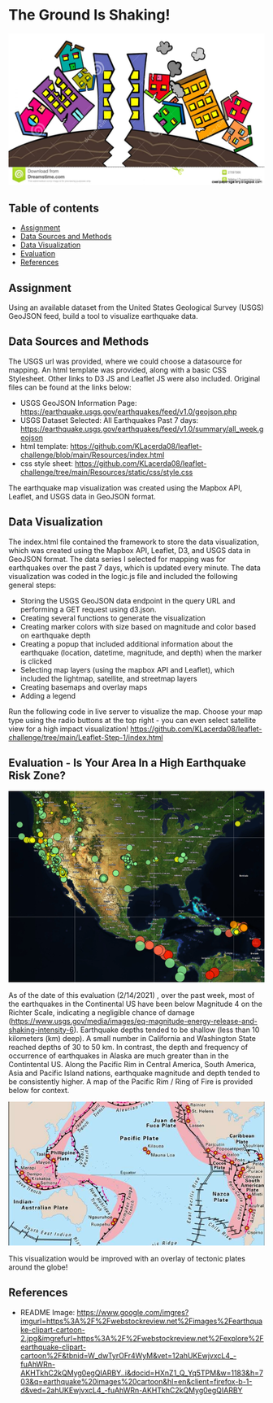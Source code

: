 # The Ground Is Shaking!

![Title](images/EQ_cartoon.jpg)

## Table of contents
* [Assignment](#assignment)
* [Data Sources and Methods](#data_sources)
* [Data Visualization](#vis)
* [Evaluation](#eval)
* [References](#ref)

## Assignment
Using an available dataset from the United States Geological Survey (USGS) GeoJSON feed, build a tool to visualize earthquake data.

## Data Sources and Methods
The USGS url was provided, where we could choose a datasource for mapping.  An html template was provided, along with a basic CSS Stylesheet.  Other links to D3 JS and Leaflet JS were also included. Original files can be found at the links below: 

* USGS GeoJSON Information Page: https://earthquake.usgs.gov/earthquakes/feed/v1.0/geojson.php 
* USGS Dataset Selected: All Earthquakes Past 7 days: https://earthquake.usgs.gov/earthquakes/feed/v1.0/summary/all_week.geojson 
* html template: https://github.com/KLacerda08/leaflet-challenge/blob/main/Resources/index.html
* css style sheet: https://github.com/KLacerda08/leaflet-challenge/tree/main/Resources/static/css/style.css

The earthquake map visualization was created using the Mapbox API, Leaflet, and USGS data in GeoJSON format.  

## Data Visualization
The index.html file contained the framework to store the data visualization, which was created using the Mapbox API, Leaflet, D3, and USGS data in GeoJSON format. The data series I selected for mapping was for earthquakes over the past 7 days, which is updated every minute. The data visualization was coded in the logic.js
file and included the following general steps:
* Storing the USGS GeoJSON data endpoint in the query URL and performing a GET request using d3.json.  
* Creating several functions to generate the visualization
* Creating marker colors with size based on magnitude and color based on earthquake depth
* Creating a popup that included additional information about the earthquake (location, datetime, magnitude, and depth) when the marker is clicked
* Selecting map layers (using the mapbox API and Leaflet), which included the lightmap, satellite, and streetmap layers
* Creating basemaps and overlay maps
* Adding a legend

Run the following code in live server to visualize the map. Choose your map type using the radio buttons at the top right - you can even select satellite view for a high impact visualization! 
https://github.com/KLacerda08/leaflet-challenge/tree/main/Leaflet-Step-1/index.html

## Evaluation - Is Your Area In a High Earthquake Risk Zone?  
![Title](images/satellite_snip.png)

As of the date of this evaluation (2/14/2021) , over the past week, most of the earthquakes in the Continental US have been below Magnitude 4 on the Richter Scale, indicating a negligible chance of damage (https://www.usgs.gov/media/images/eq-magnitude-energy-release-and-shaking-intensity-6).  Earthquake depths tended to be shallow (less than 10 kilometers (km) deep). A small number in California and Washington State reached depths of 30 to 50 km.  In contrast, the depth and frequency of occurrence of earthquakes in Alaska are much greater than in the Contintental US.  Along the Pacific Rim in Central America, South America, Asia and Pacific Island nations, earthquake magnitude and depth tended to be consistently higher. A map of the Pacific Rim / Ring of Fire is provided below for context.   

![Title](images/pacific_rim.jpg)

This visualization would be improved with an overlay of tectonic plates around the globe! 

## References
- README Image: https://www.google.com/imgres?imgurl=https%3A%2F%2Fwebstockreview.net%2Fimages%2Fearthquake-clipart-cartoon-2.jpg&imgrefurl=https%3A%2F%2Fwebstockreview.net%2Fexplore%2Fearthquake-clipart-cartoon%2F&tbnid=W_dwTyrOFr4WyM&vet=12ahUKEwjvxcL4_-fuAhWRn-AKHTkhC2kQMyg0egQIARBY..i&docid=HXnZ1_Q_Yq5TPM&w=1183&h=703&q=earthquake%20images%20cartoon&hl=en&client=firefox-b-1-d&ved=2ahUKEwjvxcL4_-fuAhWRn-AKHTkhC2kQMyg0egQIARBY




